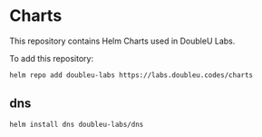 # Charts

This repository contains Helm Charts used in DoubleU Labs.

To add this repository:

```sh
helm repo add doubleu-labs https://labs.doubleu.codes/charts
```

## dns

```sh
helm install dns doubleu-labs/dns
```
